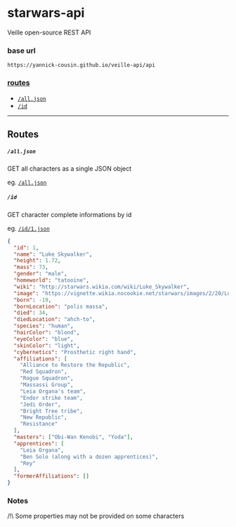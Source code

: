 # starwars-api

Veille  open-source REST API

### base url

`https://yannick-cousin.github.io/veille-api/api`

### [routes](#routes-1)

- [`/all.json`](https://yannick-cousin.github.io/veille-api/api/all.json)
- [`/id`](https://yannick-cousin.github.io/veille-api/api/id/1.json)

---

## Routes

##### `/all.json`

GET all characters as a single JSON object

eg. [`/all.json`](https://yannick-cousin.github.io/veille-api/api/all.json)

##### `/id`

GET character complete informations by id

eg. [`/id/1.json`](https://yannick-cousin.github.io/veille-api/api/id/1.json)

```json
{
  "id": 1,
  "name": "Luke Skywalker",
  "height": 1.72,
  "mass": 73,
  "gender": "male",
  "homeworld": "tatooine",
  "wiki": "http://starwars.wikia.com/wiki/Luke_Skywalker",
  "image": "https://vignette.wikia.nocookie.net/starwars/images/2/20/LukeTLJ.jpg",
  "born": -19,
  "bornLocation": "polis massa",
  "died": 34,
  "diedLocation": "ahch-to",
  "species": "human",
  "hairColor": "blond",
  "eyeColor": "blue",
  "skinColor": "light",
  "cybernetics": "Prosthetic right hand",
  "affiliations": [
    "Alliance to Restore the Republic",
    "Red Squadron",
    "Rogue Squadron",
    "Massassi Group",
    "Leia Organa's team",
    "Endor strike team",
    "Jedi Order",
    "Bright Tree tribe",
    "New Republic",
    "Resistance"
  ],
  "masters": ["Obi-Wan Kenobi", "Yoda"],
  "apprentices": [
    "Leia Organa",
    "Ben Solo (along with a dozen apprentices)",
    "Rey"
  ],
  "formerAffiliations": []
}
```

### Notes

/!\ Some properties may not be provided on some characters
